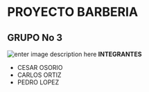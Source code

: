 # PROYECTO BARBERIA

## GRUPO No 3

![enter image description here](https://images.app.goo.gl/wnHXSPaSHKV3yLMv6)
**INTEGRANTES**

 - CESAR OSORIO
 - CARLOS ORTIZ
 - PEDRO LOPEZ
